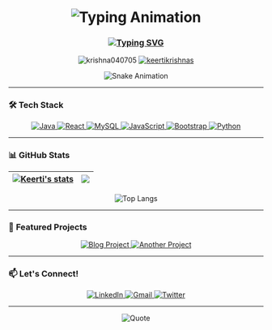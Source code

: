 <h1 align="center">
  <img src="https://readme-typing-svg.demolab.com?font=Fira+Code&pause=1000&color=FF7F50&width=435&lines=Namaste+🙏%2C+I'm+Keerti+Krishna!;Full+Stack+Dev+in+Progress💻;Open-Source+Enthusiast🚀" alt="Typing Animation" />
</h1>

<h3 align="center">
  <a href="https://git.io/typing-svg">
    <img src="https://readme-typing-svg.demolab.com?font=Fira+Code&pause=1000&color=00FF00&center=true&vCenter=true&width=600&lines=🌱+Building+My+Path+in+Full+Stack+Development;🚀+Passionate+About+Clean+Code+%26+Design;✨+Turning+Coffee+into+Code+Since+2023" alt="Typing SVG" />
  </a>
</h3>

<p align="center">
  <img src="https://komarev.com/ghpvc/?username=krishna040705&label=Profile+Views&color=00CED1&style=for-the-badge" alt="krishna040705" /> 
  <a href="https://twitter.com/keertikrishnas" target="blank">
    <img src="https://img.shields.io/twitter/follow/keertikrishnas?logo=twitter&style=for-the-badge&color=1DA1F2" alt="keertikrishnas"/>
  </a>
</p>

<div align="center">
  
  ![Snake Animation](https://github.com/krishna040705/krishna040705/blob/output/github-contribution-grid-snake.svg)
  
</div>

---

### 🛠️ **Tech Stack**  
<p align="center">
  <!-- Row 1 -->
  <a href="https://www.java.com" target="_blank" rel="noreferrer">
    <img src="https://img.shields.io/badge/Java-ED8B00?style=for-the-badge&logo=openjdk&logoColor=white" alt="Java"/>
  </a>
  <a href="https://reactjs.org/" target="_blank" rel="noreferrer">
    <img src="https://img.shields.io/badge/React-20232A?style=for-the-badge&logo=react&logoColor=61DAFB" alt="React"/>
  </a>
  <a href="https://www.mysql.com/" target="_blank" rel="noreferrer">
    <img src="https://img.shields.io/badge/MySQL-005C84?style=for-the-badge&logo=mysql&logoColor=white" alt="MySQL"/>
  </a>
  <!-- Row 2 -->
  <a href="https://developer.mozilla.org/en-US/docs/Web/JavaScript" target="_blank" rel="noreferrer">
    <img src="https://img.shields.io/badge/JavaScript-F7DF1E?style=for-the-badge&logo=javascript&logoColor=black" alt="JavaScript"/>
  </a>
  <a href="https://getbootstrap.com" target="_blank" rel="noreferrer">
    <img src="https://img.shields.io/badge/Bootstrap-563D7C?style=for-the-badge&logo=bootstrap&logoColor=white" alt="Bootstrap"/>
  </a>
  <a href="https://www.python.org" target="_blank" rel="noreferrer">
    <img src="https://img.shields.io/badge/Python-3776AB?style=for-the-badge&logo=python&logoColor=white" alt="Python"/>
  </a>
</p>

---

### 📊 **GitHub Stats**  
<div align="center">
  
  | <a href="https://github.com/krishna040705"><img align="center" src="https://github-readme-stats.vercel.app/api?username=krishna040705&show_icons=true&theme=radical&hide_border=true" alt="Keerti's stats" /></a> | <a href="https://github.com/krishna040705"><img align="center" src="https://github-readme-streak-stats.herokuapp.com/?user=krishna040705&theme=radical&hide_border=true" /></a> |
  | ------------- | ------------- |
  
  ![Top Langs](https://github-readme-stats.vercel.app/api/top-langs/?username=krishna040705&layout=compact&theme=radical&hide_border=true)
  
</div>

---

### 🌟 **Featured Projects**  
<p align="center">
  <a href="https://codekkrishna.blogspot.com/">
    <img src="https://github-readme-stats.vercel.app/api/pin/?username=krishna040705&repo=your-repo&theme=dark" alt="Blog Project"/>
  </a>
  <a href="#">
    <img src="https://github-readme-stats.vercel.app/api/pin/?username=krishna040705&repo=your-repo-2&theme=dark" alt="Another Project"/>
  </a>
</p>

---

### 📫 **Let's Connect!**  
<p align="center">
  <a href="https://linkedin.com/in/your-linkedin" target="blank">
    <img src="https://img.shields.io/badge/LinkedIn-0077B5?style=for-the-badge&logo=linkedin&logoColor=white" alt="LinkedIn"/>
  </a>
  <a href="mailto:keertikrishnasreenivas@gmail.com">
    <img src="https://img.shields.io/badge/Gmail-D14836?style=for-the-badge&logo=gmail&logoColor=white" alt="Gmail"/>
  </a>
  <a href="https://twitter.com/keertikrishnas">
    <img src="https://img.shields.io/badge/Twitter-1DA1F2?style=for-the-badge&logo=twitter&logoColor=white" alt="Twitter"/>
  </a>
</p>

---

<div align="center">
  
  ![Quote](https://quotes-github-readme.vercel.app/api?type=horizontal&theme=radical)
  
</div>

